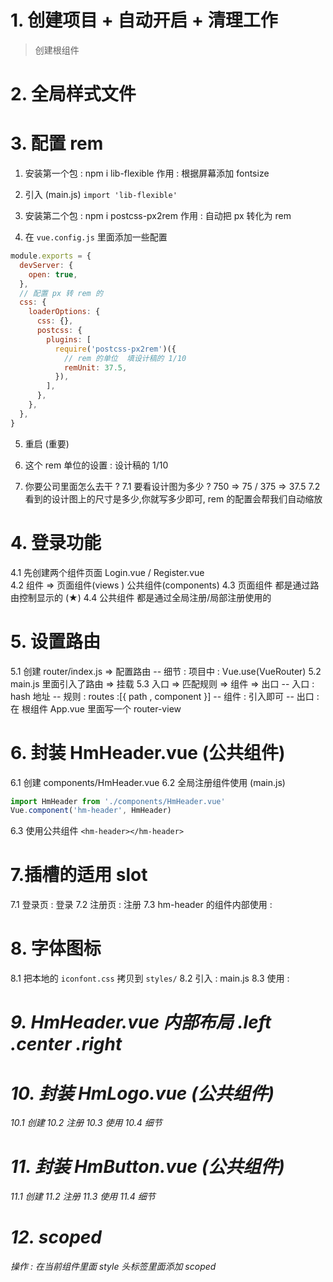 # 1. 创建项目 + 自动开启 + 清理工作

> 创建根组件

# 2. 全局样式文件

# 3. 配置 rem

1. 安装第一个包 : npm i lib-flexible
   作用 : 根据屏幕添加 fontsize
2. 引入 (main.js)
   `import 'lib-flexible'`

3. 安装第二个包 : npm i postcss-px2rem
   作用 : 自动把 px 转化为 rem

4. 在 `vue.config.js` 里面添加一些配置

```js
module.exports = {
  devServer: {
    open: true,
  },
  // 配置 px 转 rem 的
  css: {
    loaderOptions: {
      css: {},
      postcss: {
        plugins: [
          require('postcss-px2rem')({
            // rem 的单位  填设计稿的 1/10
            remUnit: 37.5,
          }),
        ],
      },
    },
  },
}
```

5. 重启 (重要)

6. 这个 rem 单位的设置 : 设计稿的 1/10

7) 你要公司里面怎么去干 ?
   7.1 要看设计图为多少 ? 750 => 75 / 375 => 37.5
   7.2 看到的设计图上的尺寸是多少,你就写多少即可, rem 的配置会帮我们自动缩放

# 4. 登录功能

4.1 先创建两个组件页面 Login.vue / Register.vue  
4.2 组件 => 页面组件(views ) 公共组件(components)
4.3 页面组件 都是通过路由控制显示的 (★)
4.4 公共组件 都是通过全局注册/局部注册使用的

# 5. 设置路由

5.1 创建 router/index.js => 配置路由
-- 细节 : 项目中 : Vue.use(VueRouter)
5.2 main.js 里面引入了路由 => 挂载
5.3 入口 => 匹配规则 => 组件 => 出口
-- 入口 : hash 地址
-- 规则 : routes :[{ path , component }]
-- 组件 : 引入即可
-- 出口 : 在 根组件 App.vue 里面写一个 router-view

# 6. 封装 HmHeader.vue (公共组件)

6.1 创建 components/HmHeader.vue
6.2 全局注册组件使用 (main.js)

```js
import HmHeader from './components/HmHeader.vue'
Vue.component('hm-header', HmHeader)
```

6.3 使用公共组件 `<hm-header></hm-header>`

# 7.插槽的适用 slot

7.1 登录页 : <hm-header>登录<hm-header>
7.2 注册页 : <hm-header>注册<hm-header>
7.3 hm-header 的组件内部使用 : <slot><slot>

# 8. 字体图标

8.1 把本地的 `iconfont.css` 拷贝到 `styles/`
8.2 引入 : main.js
8.3 使用 : <i class='iconfont iconjiantou2'>

# 9. HmHeader.vue 内部布局 .left .center .right

# 10. 封装 HmLogo.vue (公共组件)

10.1 创建
10.2 注册
10.3 使用
10.4 细节

# 11. 封装 HmButton.vue (公共组件)

11.1 创建
11.2 注册
11.3 使用
11.4 细节

# 12. scoped

操作 : 在当前组件里面 style 头标签里面添加 scoped <style scoped>
作用 : 让当前组件内的样式只能对当前组件内的标签起效果
